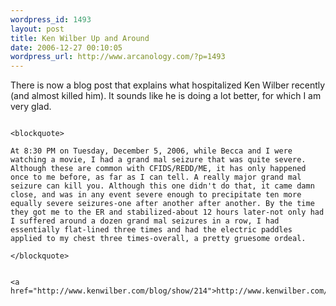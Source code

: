 ```yaml
--- 
wordpress_id: 1493
layout: post
title: Ken Wilber Up and Around
date: 2006-12-27 00:10:05
wordpress_url: http://www.arcanology.com/?p=1493
---
```

There is now a blog post that explains what hospitalized Ken Wilber recently (and almost killed him). It sounds like he is doing a lot better, for which I am very glad. 
                                                                                                                                                                                                                                                                                                                                                                                                                                                                                                                                                                                                                                                                                                                                                                                                                                            
                                                                                                                                                                                                                                                                                                                                                                                                                                                                                                                                                                                                                                                                                                                                                                                                                                            <blockquote>
                                                                                                                                                                                                                                                                                                                                                                                                                                                                                                                                                                                                                                                                                                                                                                                                                                              At 8:30 PM on Tuesday, December 5, 2006, while Becca and I were watching a movie, I had a grand mal seizure that was quite severe. Although these are common with CFIDS/REDD/ME, it has only happened once to me before, as far as I can tell. A really major grand mal seizure can kill you. Although this one didn't do that, it came damn close, and was in any event severe enough to precipitate ten more equally severe seizures-one after another after another. By the time they got me to the ER and stabilized-about 12 hours later-not only had I suffered around a dozen grand mal seizures in a row, I had essentially flat-lined three times and had the electric paddles applied to my chest three times-overall, a pretty gruesome ordeal.
                                                                                                                                                                                                                                                                                                                                                                                                                                                                                                                                                                                                                                                                                                                                                                                                                                            </blockquote>
                                                                                                                                                                                                                                                                                                                                                                                                                                                                                                                                                                                                                                                                                                                                                                                                                                            
                                                                                                                                                                                                                                                                                                                                                                                                                                                                                                                                                                                                                                                                                                                                                                                                                                            <a href="http://www.kenwilber.com/blog/show/214">http://www.kenwilber.com/blog/show/214</a>